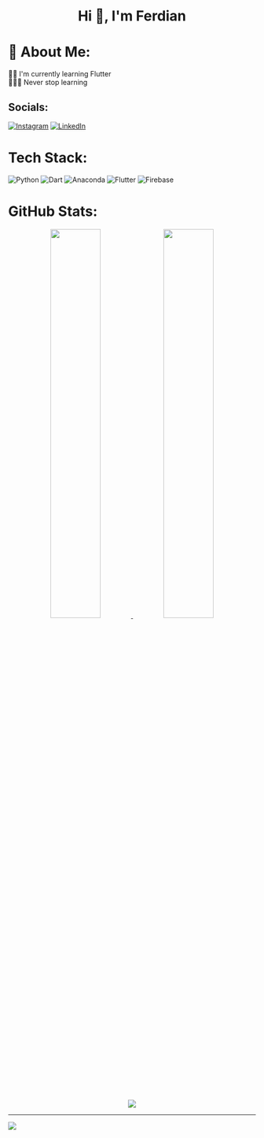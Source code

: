 <h1 align="center">Hi 👋, I'm Ferdian</h1>

# 💫 About Me:
👨‍🎓 I'm currently learning Flutter<br>👨🏻‍💻 Never stop learning 


## Socials:
[![Instagram](https://img.shields.io/badge/Instagram-%23E4405F.svg?logo=Instagram&logoColor=white)](https://instagram.com/frdnhmrf) [![LinkedIn](https://img.shields.io/badge/LinkedIn-%230077B5.svg?logo=linkedin&logoColor=white)](https://linkedin.com/in/frdnhmrf) 

# Tech Stack:
![Python](https://img.shields.io/badge/python-3670A0?style=for-the-badge&logo=python&logoColor=ffdd54) ![Dart](https://img.shields.io/badge/dart-%230175C2.svg?style=for-the-badge&logo=dart&logoColor=white) ![Anaconda](https://img.shields.io/badge/Anaconda-%2344A833.svg?style=for-the-badge&logo=anaconda&logoColor=white) ![Flutter](https://img.shields.io/badge/Flutter-%2302569B.svg?style=for-the-badge&logo=Flutter&logoColor=white) ![Firebase](https://img.shields.io/badge/firebase-%23039BE5.svg?style=for-the-badge&logo=firebase)

# GitHub Stats:
<p align="center">
  <a href="https://github.com/frdnhmrf">
    <img src="https://github-readme-stats.vercel.app/api?username=frdnhmrf&show_icons=true&theme=github_dark&hide_border=true" width="45%" />
    <img src="https://github-readme-streak-stats.herokuapp.com/?user=frdnhmrf&theme=github-dark-blue&hide_border=true" width="45%"/>
  </a>
</p>

<p align="center">
  <a href="https://github.com/frdnhmrf">
    <img src="https://activity-graph.herokuapp.com/graph?username=frdnhmrf&theme=react-dark"/>
  </a>
</p>


---
[![](https://visitcount.itsvg.in/api?id=frdnhmrf&icon=0&color=0)](https://visitcount.itsvg.in)

<!-- Proudly created with GPRM ( https://gprm.itsvg.in ) -->
